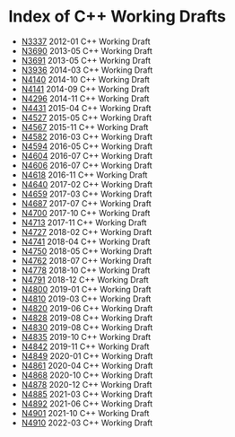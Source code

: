 # Index of C++ Working Drafts

 * [N3337](http://www.open-std.org/jtc1/sc22/wg21/docs/papers/2012/n3337.pdf) 2012-01 C++ Working Draft
 * [N3690](http://www.open-std.org/jtc1/sc22/wg21/docs/papers/2013/n3690.pdf) 2013-05 C++ Working Draft
 * [N3691](http://www.open-std.org/jtc1/sc22/wg21/docs/papers/2013/n3691.pdf) 2013-05 C++ Working Draft
 * [N3936](http://www.open-std.org/jtc1/sc22/wg21/docs/papers/2014/n3936.pdf) 2014-03 C++ Working Draft
 * [N4140](http://www.open-std.org/jtc1/sc22/wg21/docs/papers/2014/n4140.pdf) 2014-10 C++ Working Draft
 * [N4141](http://www.open-std.org/jtc1/sc22/wg21/docs/papers/2014/n4141.pdf) 2014-09 C++ Working Draft
 * [N4296](http://www.open-std.org/jtc1/sc22/wg21/docs/papers/2014/n4296.pdf) 2014-11 C++ Working Draft
 * [N4431](http://www.open-std.org/jtc1/sc22/wg21/docs/papers/2015/n4431.pdf) 2015-04 C++ Working Draft
 * [N4527](http://www.open-std.org/jtc1/sc22/wg21/docs/papers/2015/n4527.pdf) 2015-05 C++ Working Draft
 * [N4567](http://www.open-std.org/jtc1/sc22/wg21/docs/papers/2015/n4567.pdf) 2015-11 C++ Working Draft
 * [N4582](http://www.open-std.org/jtc1/sc22/wg21/docs/papers/2016/n4582.pdf) 2016-03 C++ Working Draft
 * [N4594](http://www.open-std.org/jtc1/sc22/wg21/docs/papers/2016/n4594.pdf) 2016-05 C++ Working Draft
 * [N4604](http://www.open-std.org/jtc1/sc22/wg21/docs/papers/2016/n4604.pdf) 2016-07 C++ Working Draft
 * [N4606](http://www.open-std.org/jtc1/sc22/wg21/docs/papers/2016/n4606.pdf) 2016-07 C++ Working Draft
 * [N4618](http://www.open-std.org/jtc1/sc22/wg21/docs/papers/2016/n4618.pdf) 2016-11 C++ Working Draft
 * [N4640](http://www.open-std.org/jtc1/sc22/wg21/docs/papers/2017/n4640.pdf) 2017-02 C++ Working Draft
 * [N4659](http://www.open-std.org/jtc1/sc22/wg21/docs/papers/2017/n4659.pdf) 2017-03 C++ Working Draft
 * [N4687](http://www.open-std.org/jtc1/sc22/wg21/docs/papers/2017/n4687.pdf) 2017-07 C++ Working Draft
 * [N4700](http://www.open-std.org/jtc1/sc22/wg21/docs/papers/2017/n4700.pdf) 2017-10 C++ Working Draft
 * [N4713](http://www.open-std.org/jtc1/sc22/wg21/docs/papers/2017/n4713.pdf) 2017-11 C++ Working Draft
 * [N4727](http://www.open-std.org/jtc1/sc22/wg21/docs/papers/2018/n4727.pdf) 2018-02 C++ Working Draft
 * [N4741](http://www.open-std.org/jtc1/sc22/wg21/docs/papers/2018/n4741.pdf) 2018-04 C++ Working Draft
 * [N4750](http://www.open-std.org/jtc1/sc22/wg21/docs/papers/2018/n4750.pdf) 2018-05 C++ Working Draft
 * [N4762](http://www.open-std.org/jtc1/sc22/wg21/docs/papers/2018/n4762.pdf) 2018-07 C++ Working Draft
 * [N4778](http://www.open-std.org/jtc1/sc22/wg21/docs/papers/2018/n4778.pdf) 2018-10 C++ Working Draft
 * [N4791](http://www.open-std.org/jtc1/sc22/wg21/docs/papers/2018/n4791.pdf) 2018-12 C++ Working Draft
 * [N4800](http://www.open-std.org/jtc1/sc22/wg21/docs/papers/2019/n4800.pdf) 2019-01 C++ Working Draft
 * [N4810](http://www.open-std.org/jtc1/sc22/wg21/docs/papers/2019/n4810.pdf) 2019-03 C++ Working Draft
 * [N4820](http://www.open-std.org/jtc1/sc22/wg21/docs/papers/2019/n4820.pdf) 2019-06 C++ Working Draft
 * [N4828](http://www.open-std.org/jtc1/sc22/wg21/docs/papers/2019/n4828.pdf) 2019-08 C++ Working Draft
 * [N4830](http://www.open-std.org/jtc1/sc22/wg21/docs/papers/2019/n4830.pdf) 2019-08 C++ Working Draft
 * [N4835](http://www.open-std.org/jtc1/sc22/wg21/docs/papers/2019/n4835.pdf) 2019-10 C++ Working Draft
 * [N4842](http://www.open-std.org/jtc1/sc22/wg21/docs/papers/2019/n4842.pdf) 2019-11 C++ Working Draft
 * [N4849](http://www.open-std.org/jtc1/sc22/wg21/docs/papers/2020/n4849.pdf) 2020-01 C++ Working Draft
 * [N4861](http://www.open-std.org/jtc1/sc22/wg21/docs/papers/2020/n4861.pdf) 2020-04 C++ Working Draft
 * [N4868](http://www.open-std.org/jtc1/sc22/wg21/docs/papers/2020/n4868.pdf) 2020-10 C++ Working Draft
 * [N4878](http://www.open-std.org/jtc1/sc22/wg21/docs/papers/2020/n4878.pdf) 2020-12 C++ Working Draft
 * [N4885](http://www.open-std.org/jtc1/sc22/wg21/docs/papers/2021/n4885.pdf) 2021-03 C++ Working Draft
 * [N4892](http://www.open-std.org/jtc1/sc22/wg21/docs/papers/2021/n4892.pdf) 2021-06 C++ Working Draft
 * [N4901](http://www.open-std.org/jtc1/sc22/wg21/docs/papers/2021/n4901.pdf) 2021-10 C++ Working Draft
 * [N4910](http://www.open-std.org/jtc1/sc22/wg21/docs/papers/2022/n4910.pdf) 2022-03 C++ Working Draft
